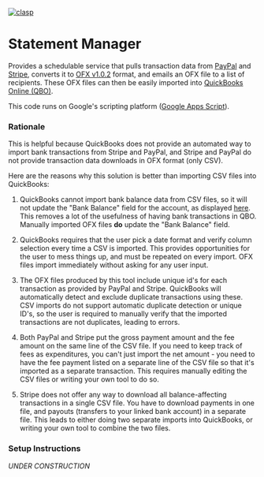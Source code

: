 [![clasp](https://img.shields.io/badge/built%20with-clasp-4285f4.svg)](https://github.com/google/clasp)

# Statement Manager

Provides a schedulable service that pulls transaction data from [PayPal](https://developer.paypal.com/api/rest/)
and [Stripe](https://docs.stripe.com/api), converts it to
[OFX v1.0.2](https://www.financialdataexchange.org/common/Uploaded%20files/OFX%20files/ofx1.0.2spec.zip)
format, and emails an OFX file to a list of recipients. These OFX files can then be easily imported into
[QuickBooks Online (QBO)](https://qbo.intuit.com/app/newfileupload).

This code runs on Google's scripting platform ([Google Apps Script](https://script.google.com)).

### Rationale

This is helpful because QuickBooks does not provide an automated way to import bank transactions from
Stripe and PayPal, and Stripe and PayPal do not provide transaction data downloads in OFX format (only
CSV).

Here are the reasons why this solution is better than importing CSV files into QuickBooks:

  1. QuickBooks cannot import bank balance data from CSV files, so it will not update the "Bank Balance"
     field for the account, as displayed [here](https://qbo.intuit.com/app/banking). This removes a lot of
     the usefulness of having bank transactions in QBO. Manually imported OFX files **do** update the
     "Bank Balance" field.

  2. QuickBooks requires that the user pick a date format and verify column selection every time a CSV
     is imported. This provides opportunities for the user to mess things up, and must be repeated on
     every import. OFX files import immediately without asking for any user input.

  3. The OFX files produced by this tool include unique id's for each transaction as provided by PayPal
     and Stripe. QuickBooks will automatically detect and exclude duplicate transactions using these.
     CSV imports do not support automatic duplicate detection or unique ID's, so the user is required
     to manually verify that the imported transactions are not duplicates, leading to errors.

  4. Both PayPal and Stripe put the gross payment amount and the fee amount on the same line of the CSV
     file. If you need to keep track of fees as expenditures, you can't just import the net amount - you
     need to have the fee payment listed on a separate line of the CSV file so that it's imported as a
     separate transaction. This requires manually editing the CSV files or writing your own tool to do so.

  5. Stripe does not offer any way to download all balance-affecting transactions in a single CSV file.
     You have to download payments in one file, and payouts (transfers to your linked bank account) in a
     separate file. This leads to either doing two separate imports into QuickBooks, or writing your own
     tool to combine the two files.

### Setup Instructions

*UNDER CONSTRUCTION*
